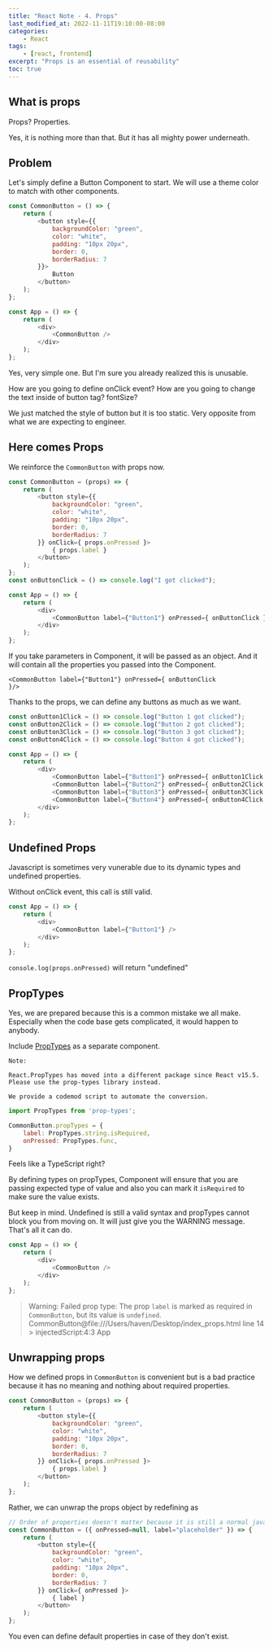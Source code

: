 ```yaml
---
title: "React Note - 4. Props"
last_modified_at: 2022-11-11T19:10:00-08:00
categories:
    - React
tags:
    - [react, frontend]
excerpt: "Props is an essential of reusability"
toc: true
---
```


## What is props

Props? Properties. 

Yes, it is nothing more than that. But it has all mighty power underneath.

## Problem

Let's simply define a Button Component to start. We will use a theme color to match with other components.

```js
const CommonButton = () => {
    return (
        <button style={{
            backgroundColor: "green",
            color: "white",
            padding: "10px 20px",
            border: 0,
            borderRadius: 7
        }}>
            Button
        </button>
    );
};

const App = () => {
    return (
        <div>
            <CommonButton />
        </div>
    );
};
```

Yes, very simple one. But I'm sure you already realized this is unusable. 

How are you going to define onClick event? How are you going to change the text inside of button tag? fontSize? 

We just matched the style of button but it is too static. Very opposite from what we are expecting to engineer.

## Here comes Props

We reinforce the <code>CommonButton</code> with props now.

```js
const CommonButton = (props) => {
    return (
        <button style={{
            backgroundColor: "green",
            color: "white",
            padding: "10px 20px",
            border: 0,
            borderRadius: 7
        }} onClick={ props.onPressed }>
            { props.label }
        </button>
    );
};
const onButtonClick = () => console.log("I got clicked");

const App = () => {
    return (
        <div>
            <CommonButton label={"Button1"} onPressed={ onButtonClick }/>
        </div>
    );
};
```

If you take parameters in Component, it will be passed as an object. And it will contain all the properties you passed into the Component.

<code><CommonButton label={"Button1"} onPressed={ onButtonClick }/></code>

Thanks to the props, we can define any buttons as much as we want.

```js
const onButton1Click = () => console.log("Button 1 got clicked");
const onButton2Click = () => console.log("Button 2 got clicked");
const onButton3Click = () => console.log("Button 3 got clicked");
const onButton4Click = () => console.log("Button 4 got clicked");

const App = () => {
    return (
        <div>
            <CommonButton label={"Button1"} onPressed={ onButton1Click }/>
            <CommonButton label={"Button2"} onPressed={ onButton2Click }/>
            <CommonButton label={"Button3"} onPressed={ onButton3Click }/>
            <CommonButton label={"Button4"} onPressed={ onButton4Click }/>
        </div>
    );
};
```

## Undefined Props

Javascript is sometimes very vunerable due to its dynamic types and undefined properties.

Without onClick event, this call is still valid.

```js
const App = () => {
    return (
        <div>
            <CommonButton label={"Button1"} />
        </div>
    );
};
```

<code>console.log(props.onPressed)</code> will return "undefined"

## PropTypes

Yes, we are prepared because this is a common mistake we all make. Especially when the code base gets complicated, it would happen to anybody.

Include [PropTypes](https://reactjs.org/docs/typechecking-with-proptypes.html) as a separate component.

>
    Note:

    React.PropTypes has moved into a different package since React v15.5. Please use the prop-types library instead.

    We provide a codemod script to automate the conversion.


```js
import PropTypes from 'prop-types';

CommonButton.propTypes = {
    label: PropTypes.string.isRequired,
    onPressed: PropTypes.func,
}
```

Feels like a TypeScript right? 

By defining types on propTypes, Component will ensure that you are passing expected type of value and also you can mark it <code>isRequired</code> to make sure the value exists.

But keep in mind. Undefined is still a valid syntax and propTypes cannot block you from moving on. It will just give you the WARNING message. That's all it can do.

```js
const App = () => {
    return (
        <div>
            <CommonButton />
        </div>
    );
};
```

>Warning: Failed prop type: The prop `label` is marked as required in `CommonButton`, but its value is `undefined`.
CommonButton@file:///Users/haven/Desktop/index_props.html line 14 > injectedScript:4:3
App

## Unwrapping props

How we defined props in `CommonButton` is convenient but is a bad practice because it has no meaning and nothing about required properties.

```js
const CommonButton = (props) => {
    return (
        <button style={{
            backgroundColor: "green",
            color: "white",
            padding: "10px 20px",
            border: 0,
            borderRadius: 7
        }} onClick={ props.onPressed }>
            { props.label }
        </button>
    );
};
```

Rather, we can unwrap the props object by redefining as

```js
// Order of properties doesn't matter because it is still a normal javascript Key-Value object.
const CommonButton = ({ onPressed=null, label="placeholder" }) => {
    return (
        <button style={{
            backgroundColor: "green",
            color: "white",
            padding: "10px 20px",
            border: 0,
            borderRadius: 7
        }} onClick={ onPressed }>
            { label }
        </button>
    );
};
```

You even can define default properties in case of they don't exist.